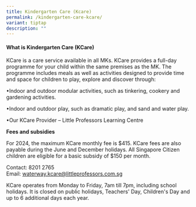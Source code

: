 ```yaml
---
title: Kindergarten Care (Kcare)
permalink: /kindergarten-care-kcare/
variant: tiptap
description: ""
---
```

<h4><strong>What is Kindergarten Care (KCare)</strong></h4>
<p>KCare is a care service available in all MKs. KCare provides a full-day
programme for your child within the same premises as the MK. The programme
includes meals as well as activities designed to provide time and space
for children to play, explore and discover through:</p>
<p>•Indoor and outdoor modular activities, such as tinkering, cookery and
gardening activities.</p>
<p>•Indoor and outdoor play, such as dramatic play, and sand and water play.</p>
<p>•Our KCare Provider – Little Professors Learning Centre</p>
<p><strong>Fees and subsidies</strong>
</p>
<p>For 2024, the maximum KCare monthly fee is $415. KCare fees are also payable
during the June and December holidays. All Singapore Citizen children are
eligible for a basic subsidy of $150 per month.</p>
<p></p>
<p>Contact: 8201 2765
<br>Email: <a href="mailto:waterway.kcare@littleprofessors.com.sg" rel="noopener noreferrer nofollow" target="_blank">waterway.kcare@littleprofessors.com.sg</a>
</p>
<p></p>
<p>KCare operates from Monday to Friday, 7am till 7pm, including school holidays.
It is closed on public holidays, Teachers' Day, Children's Day and up to
6 additional days each year.</p>
<p></p>
<p></p>